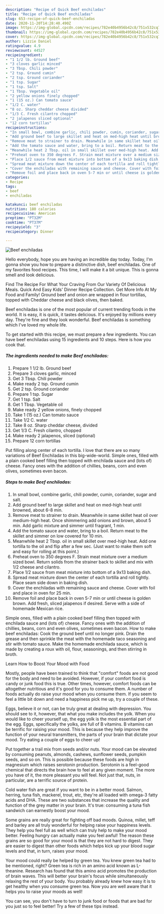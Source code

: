 ```yaml
---
description: "Recipe of Quick Beef enchiladas"
title: "Recipe of Quick Beef enchiladas"
slug: 653-recipe-of-quick-beef-enchiladas
date: 2020-11-20T14:28:40.490Z
image: https://img-global.cpcdn.com/recipes/782e40b4956b42c8/751x532cq70/beef-enchiladas-recipe-main-photo.jpg
thumbnail: https://img-global.cpcdn.com/recipes/782e40b4956b42c8/751x532cq70/beef-enchiladas-recipe-main-photo.jpg
cover: https://img-global.cpcdn.com/recipes/782e40b4956b42c8/751x532cq70/beef-enchiladas-recipe-main-photo.jpg
author: Lizzie Daniel
ratingvalue: 4.9
reviewcount: 44527
recipeingredient:
- "1 1/2 lb. Ground beef"
- "3 cloves garlic minced"
- "3 Tbsp. Chili powder"
- "2 tsp. Ground cumin"
- "2 tsp. Ground coriander"
- "1 tsp. Sugar"
- "1 tsp. Salt"
- "1 Tbsp. Vegetable oil"
- "2 yellow onions finely chopped"
- "1 (15 oz.) Can tomato sauce"
- "1/2 C. water"
- "8 oz. Sharp cheddar cheese divided"
- "1/3 C. Fresh cilantro chopped"
- "2 jalapenos sliced optional"
- "12 corn tortillas"
recipeinstructions:
- "In small bowl, combine garlic, chili powder, cumin, coriander, sugar and salt."
- "Add ground beef to large skillet and heat on med-high heat until browned, about 6-8 min."
- "Remove meat to strainer to drain. Meanwhile in same skillet heat oil over medium-high heat. Once shimmering add onions and brown, about 5 min. Add garlic mixture and simmer until fragrant, 1 min."
- "Add the tomato sauce and water, bring to a boil. Return meat to the skillet and simmer on low covered for 10 min."
- "Meanwhile heat 2 Tbsp. oil in small skillet over med-high heat. Add one tortilla to the oil and flip after a few sec. (Just want to make them soft and easy for rolling at this point.)"
- "Preheat oven to 350 degrees F. Strain meat mixture over a medium sized bowl. Return solids from the strainer back to skillet and mix with 1/2 cheese and cilantro."
- "Place 1/2 sauce from meat mixture into bottom of a 9x13 baking dish."
- "Spread meat mixture down the center of each tortilla and roll tightly. Place seam side down in baking dish."
- "Cover the enchiladas with remaining sauce and cheese. Cover with foil and place in oven for 25 min."
- "Remove foil and place back in oven 5-7 min or until cheese is golden brown. Add fresh, sliced jalapenos if desired. Serve with a side of homemade Mexican rice."
categories:
- Recipe
tags:
- beef
- enchiladas

katakunci: beef enchiladas 
nutrition: 180 calories
recipecuisine: American
preptime: "PT32M"
cooktime: "PT37M"
recipeyield: "3"
recipecategory: Dinner

---
```



![Beef enchiladas](https://img-global.cpcdn.com/recipes/782e40b4956b42c8/751x532cq70/beef-enchiladas-recipe-main-photo.jpg)

Hello everybody, hope you are having an incredible day today. Today, I'm gonna show you how to prepare a distinctive dish, beef enchiladas. One of my favorites food recipes. This time, I will make it a bit unique. This is gonna smell and look delicious.

Find The Recipe For What Your Craving From Our Variety Of Delicious Meals. Quick And Easy Kids&#39; Dinner Recipe Collection. Get More Info At My Food and Family! Ground beef and onion are wrapped in flour tortillas, topped with Cheddar cheese and black olives, then baked.

Beef enchiladas is one of the most popular of current trending foods in the world. It is easy, it is quick, it tastes delicious. It's enjoyed by millions every day. They're fine and they look wonderful. Beef enchiladas is something which I've loved my whole life.


To get started with this recipe, we must prepare a few ingredients. You can have beef enchiladas using 15 ingredients and 10 steps. Here is how you cook that.

<!--inarticleads1-->

##### The ingredients needed to make Beef enchiladas:

1. Prepare 1 1/2 lb. Ground beef
1. Prepare 3 cloves garlic, minced
1. Get 3 Tbsp. Chili powder
1. Make ready 2 tsp. Ground cumin
1. Get 2 tsp. Ground coriander
1. Prepare 1 tsp. Sugar
1. Get 1 tsp. Salt
1. Get 1 Tbsp. Vegetable oil
1. Make ready 2 yellow onions, finely chopped
1. Take 1 (15 oz.) Can tomato sauce
1. Take 1/2 C. water
1. Take 8 oz. Sharp cheddar cheese, divided
1. Get 1/3 C. Fresh cilantro, chopped
1. Make ready 2 jalapenos, sliced (optional)
1. Prepare 12 corn tortillas


Put filling along center of each tortilla. I love that there are so many variations of Beef Enchiladas in this big-wide-world. Simple ones, filled with a plain cooked beef filling then topped with enchilada sauce and (lots of) cheese. Fancy ones with the addition of chillies, beans, corn and even olives, sometimes even bacon. 

<!--inarticleads2-->

##### Steps to make Beef enchiladas:

1. In small bowl, combine garlic, chili powder, cumin, coriander, sugar and salt.
1. Add ground beef to large skillet and heat on med-high heat until browned, about 6-8 min.
1. Remove meat to strainer to drain. Meanwhile in same skillet heat oil over medium-high heat. Once shimmering add onions and brown, about 5 min. Add garlic mixture and simmer until fragrant, 1 min.
1. Add the tomato sauce and water, bring to a boil. Return meat to the skillet and simmer on low covered for 10 min.
1. Meanwhile heat 2 Tbsp. oil in small skillet over med-high heat. Add one tortilla to the oil and flip after a few sec. (Just want to make them soft and easy for rolling at this point.)
1. Preheat oven to 350 degrees F. Strain meat mixture over a medium sized bowl. Return solids from the strainer back to skillet and mix with 1/2 cheese and cilantro.
1. Place 1/2 sauce from meat mixture into bottom of a 9x13 baking dish.
1. Spread meat mixture down the center of each tortilla and roll tightly. Place seam side down in baking dish.
1. Cover the enchiladas with remaining sauce and cheese. Cover with foil and place in oven for 25 min.
1. Remove foil and place back in oven 5-7 min or until cheese is golden brown. Add fresh, sliced jalapenos if desired. Serve with a side of homemade Mexican rice.


Simple ones, filled with a plain cooked beef filling then topped with enchilada sauce and (lots of) cheese. Fancy ones with the addition of chillies, beans, corn and even olives, sometimes even bacon. How to make beef enchiladas: Cook the ground beef until no longer pink. Drain the grease and then sprinkle the meat with the homemade taco seasoning and stir with tomato sauce. Make the homemade enchilada sauce, which is made by creating a roux with oil, flour, seasonings, and then stirring in broth. 

Learn How to Boost Your Mood with Food


Mostly, people have been trained to think that "comfort" foods are not good for the body and need to be avoided. However, if your comfort food is candy or junk food this is true. Other times, however, comfort foods can be altogether nutritious and it's good for you to consume them. A number of foods actually do raise your mood when you consume them. If you seem to feel a little bit down and need a happiness pick me up, try a couple of these.

Eggs, believe it or not, can be truly great at dealing with depression. You should see to it, however, that what you make includes the yolk. When you would like to cheer yourself up, the egg yolk is the most essential part of the egg. Eggs, specifically the yolks, are full of B vitamins. B vitamins can be terrific for raising your mood. This is because they help improve the function of your neural transmitters, the parts of your brain that dictate your mood. Try eating a couple of eggs to cheer up!

Put together a trail mix from seeds and/or nuts. Your mood can be elevated by consuming peanuts, almonds, cashews, sunflower seeds, pumpkin seeds, and so on. This is possible because these foods are high in magnesium which raises serotonin production. Serotonin is a feel-good chemical that directs the brain how to feel at any given moment. The more you have of it, the more pleasant you will feel. Not just that, nuts, in particular, are a terrific source of protein.

Cold water fish are great if you want to be in a better mood. Salmon, herring, tuna fish, mackerel, trout, etc, they're all loaded with omega-3 fatty acids and DHA. These are two substances that increase the quality and function of the grey matter in your brain. It's true: consuming a tuna fish sandwich can earnestly boost your mood. 

Some grains are really great for fighting off bad moods. Quinoa, millet, teff and barley are all truly wonderful for helping raise your happiness levels. They help you feel full as well which can truly help to make your mood better. Feeling hungry can actually make you feel awful! The reason these grains are so good for your mood is that they are not hard to digest. They are easier to digest than other foods which helps kick up your blood sugar levels and that, in turn, raises your mood.

Your mood could really be helped by green tea. You knew green tea had to be mentioned, right? Green tea is rich in an amino acid known as L-theanine. Research has found that this amino acid promotes the production of brain waves. This will better your brain's focus while simultaneously relaxing the rest of your body. You probably already knew how easy it is to get healthy when you consume green tea. Now you are well aware that it helps you to raise your moods as well!

You can see, you don't have to turn to junk food or foods that are bad for you just so to feel better! Try  a few  of  these  tips  instead.

